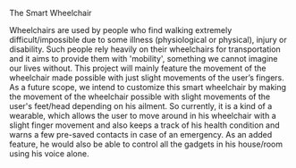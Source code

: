 
The Smart Wheelchair

Wheelchairs are used by people who find walking extremely difficult/impossible due to some illness (physiological or physical), injury or disability. Such people rely heavily on their wheelchairs for transportation and it aims to provide them with 'mobility', something we cannot imagine our lives without. This project will mainly feature the movement of the wheelchair made possible with just slight movements of the user’s fingers. As a future scope, we intend to customize this smart wheelchair by making the movement of the wheelchair possible with slight movements of the user's feet/head depending on his ailment. So currently, it is a kind of a wearable, which allows the user to move around in his wheelchair with a slight finger movement and also keeps a track of his health condition and warns a few pre-saved contacts in case of an emergency. As an added feature, he would also be able to control all the gadgets in his house/room using his voice alone.

